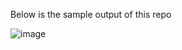 Below is the sample output of this repo

![image](https://github.com/Berlinsr7/NASA-API/assets/69146984/f63bab1e-ed07-4d04-b26f-64c6318ed989)
